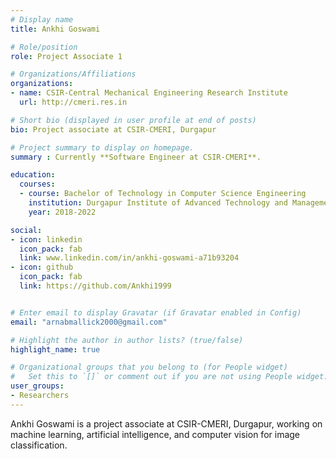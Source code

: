 ```yaml
---
# Display name
title: Ankhi Goswami

# Role/position
role: Project Associate 1

# Organizations/Affiliations
organizations:
- name: CSIR-Central Mechanical Engineering Research Institute
  url: http://cmeri.res.in

# Short bio (displayed in user profile at end of posts)
bio: Project associate at CSIR-CMERI, Durgapur 

# Project summary to display on homepage.
summary : Currently **Software Engineer at CSIR-CMERI**. 

education:
  courses:
  - course: Bachelor of Technology in Computer Science Engineering
    institution: Durgapur Institute of Advanced Technology and Management
    year: 2018-2022

social:
- icon: linkedin
  icon_pack: fab
  link: www.linkedin.com/in/ankhi-goswami-a71b93204
- icon: github
  icon_pack: fab
  link: https://github.com/Ankhi1999


# Enter email to display Gravatar (if Gravatar enabled in Config)
email: "arnabmallick2000@gmail.com"

# Highlight the author in author lists? (true/false)
highlight_name: true

# Organizational groups that you belong to (for People widget)
#   Set this to `[]` or comment out if you are not using People widget.
user_groups:
- Researchers
---
```


Ankhi Goswami is a project associate at CSIR-CMERI, Durgapur, working on machine learning, artificial intelligence, and computer vision for image classification.  
